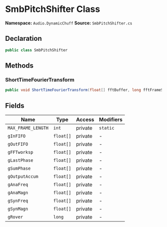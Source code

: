 # SmbPitchShifter Class

**Namespace:** `Audio.DynamicChuff`
**Source:** `SmbPitchShifter.cs`

## Declaration

```csharp
public class SmbPitchShifter
```

## Methods

### ShortTimeFourierTransform

```csharp
public void ShortTimeFourierTransform(float[] fftBuffer, long fftFrameSize, long sign)
```

## Fields

| Name | Type | Access | Modifiers |
|------|------|--------|-----------|
| `MAX_FRAME_LENGTH` | `int` | private | `static` |
| `gInFIFO` | `float[]` | private | - |
| `gOutFIFO` | `float[]` | private | - |
| `gFFTworksp` | `float[]` | private | - |
| `gLastPhase` | `float[]` | private | - |
| `gSumPhase` | `float[]` | private | - |
| `gOutputAccum` | `float[]` | private | - |
| `gAnaFreq` | `float[]` | private | - |
| `gAnaMagn` | `float[]` | private | - |
| `gSynFreq` | `float[]` | private | - |
| `gSynMagn` | `float[]` | private | - |
| `gRover` | `long` | private | - |

